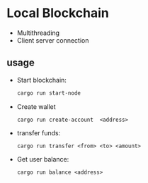 # Local Blockchain
- Multithreading
- Client server connection

## usage

- Start blockchain:
  ```sh
  cargo run start-node
  ```
- Create wallet
  ```
  cargo run create-account  <address>
  ```
- transfer funds:
  ```
  cargo run transfer <from> <to> <amount>
  ```
- Get user balance:
  ```
  cargo run balance <address>
  ```

